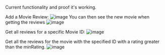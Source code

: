 Current functionality and proof it's working.

Add a Movie Review:
![image](https://github.com/jackjduggan/ds-serverless-ca1/assets/74904632/617f740d-ad76-4e86-b11a-48e5b19341e2)
You can then see the new movie when getting the reviews
![image](https://github.com/jackjduggan/ds-serverless-ca1/assets/74904632/b275b826-e120-47bb-ace1-dffcd5646e4b)

Get all reviews for a specific Movie ID:
![image](https://github.com/jackjduggan/ds-serverless-ca1/assets/74904632/e8fc9449-84cf-4128-a69b-839e99a261f2)

Get all the reviews for the movie with the specified ID with a rating greater than the minRating.
![image](https://github.com/jackjduggan/ds-serverless-ca1/assets/74904632/005509bd-2bca-4178-a8e7-956b2cb1d811)



